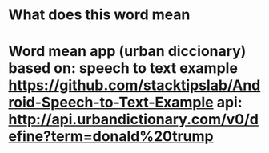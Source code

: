 # What does this word mean
 # Word mean app (urban diccionary)     based on:  speech to text example https://github.com/stacktipslab/Android-Speech-to-Text-Example   api: http://api.urbandictionary.com/v0/define?term=donald%20trump
